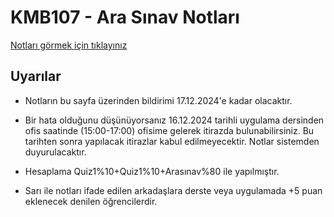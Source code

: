 # KMB107 - Ara Sınav Notları
<a href="https://github.com/afDursun/KMB107/blob/main/05_Aras%C4%B1nav_Notlar%C4%B1/KMB-107%20Bilgisayar%20Programlama%20Aras%C4%B1nav%20Sonuclar%C4%B1.pdf">Notları görmek için tıklayınız</a>
<br>

## Uyarılar

- Notların bu sayfa üzerinden bildirimi 17.12.2024'e kadar olacaktır.

- Bir hata olduğunu düşünüyorsanız 16.12.2024 tarihli uygulama dersinden ofis saatinde (15:00-17:00) ofisime gelerek itirazda bulunabilirsiniz. Bu tarihten sonra yapılacak itirazlar kabul edilmeyecektir. Notlar sistemden duyurulacaktır.
- Hesaplama Quiz1%10+Quiz1%10+Arasınav%80  ile yapılmıştır.
- Sarı ile notları ifade edilen arkadaşlara derste veya uygulamada +5 puan eklenecek denilen öğrencilerdir.



